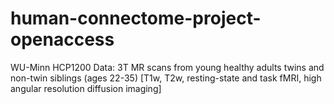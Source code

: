 # human-connectome-project-openaccess
WU-Minn HCP1200 Data: 3T MR scans from young healthy adults twins and non-twin siblings (ages 22-35) [T1w, T2w, resting-state and task fMRI, high angular resolution diffusion imaging]
